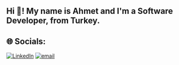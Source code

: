 <h2 align="left">Hi 👋! My name is Ahmet and I'm a Software Developer, from Turkey.</h2>


## 🌐 Socials:
[![LinkedIn](https://img.shields.io/badge/LinkedIn-%230077B5.svg?logo=linkedin&logoColor=white)](https://linkedin.com/in/ahmetkocyigitt) [![email](https://img.shields.io/badge/Email-D14836?logo=gmail&logoColor=white)](mailto:kocyigittahmet@gmail.com) 


